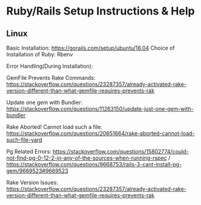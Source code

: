 # Ruby/Rails Setup Instructions & Help

## Linux 

Basic Installation: https://gorails.com/setup/ubuntu/18.04
Choice of Installation of Ruby: Rbenv

Error Handling(During Installation):

GemFile Prevents Rake Commands: https://stackoverflow.com/questions/23287357/already-activated-rake-version-different-than-what-gemfile-requires-prevents-rak

Update one gem with Bundler: https://stackoverflow.com/questions/11263150/update-just-one-gem-with-bundler

Rake Aborted! Cannot load such a file: https://stackoverflow.com/questions/20651664/rake-aborted-cannot-load-such-file-yard

Pg Related Errors: https://stackoverflow.com/questions/15802774/could-not-find-pg-0-12-2-in-any-of-the-sources-when-running-rspec / https://stackoverflow.com/questions/9668753/rails-3-cant-install-pg-gem/9669523#9669523

Rake Version Issues: https://stackoverflow.com/questions/23287357/already-activated-rake-version-different-than-what-gemfile-requires-prevents-rak
